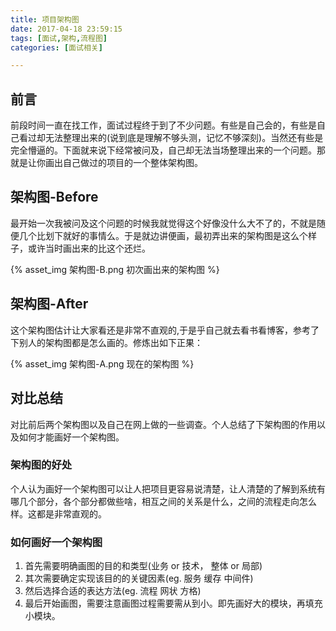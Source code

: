 ```yaml
---
title: 项目架构图
date: 2017-04-18 23:59:15
tags: [面试,架构,流程图]
categories: [面试相关]

---
```


## 前言
前段时间一直在找工作，面试过程终于到了不少问题。有些是自己会的，有些是自己看过却无法整理出来的(说到底是理解不够头测，记忆不够深刻)。当然还有些是完全懵逼的。下面就来说下经常被问及，自己却无法当场整理出来的一个问题。那就是让你画出自己做过的项目的一个整体架构图。

<!-- MORE -->

## 架构图-Before

最开始一次我被问及这个问题的时候我就觉得这个好像没什么大不了的，不就是随便几个比划下就好的事情么。于是就边讲便画，最初弄出来的架构图是这么个样子，或许当时画出来的比这个还烂。

{% asset_img 架构图-B.png 初次画出来的架构图 %}

## 架构图-After

这个架构图估计让大家看还是非常不直观的,于是乎自己就去看书看博客，参考了下别人的架构图都是怎么画的。修炼出如下正果：

{% asset_img 架构图-A.png 现在的架构图 %}

## 对比总结
对比前后两个架构图以及自己在网上做的一些调查。个人总结了下架构图的作用以及如何才能画好一个架构图。

### 架构图的好处
个人认为画好一个架构图可以让人把项目更容易说清楚，让人清楚的了解到系统有哪几个部分，各个部分都做些啥，相互之间的关系是什么，之间的流程走向怎么样。这都是非常直观的。

### 如何画好一个架构图
1. 首先需要明确画图的目的和类型(业务 or 技术， 整体 or 局部)
2. 其次需要确定实现该目的的关键因素(eg. 服务 缓存 中间件)
3. 然后选择合适的表达方法(eg. 流程 网状 方格)
4. 最后开始画图，需要注意画图过程需要需从到小。即先画好大的模块，再填充小模块。
